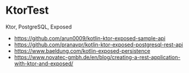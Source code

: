 # KtorTest
Ktor, PostgreSQL, Exposed

* https://github.com/arun0009/kotlin-ktor-exposed-sample-api
* https://github.com/pranavpr/kotlin-ktor-exposed-postgresql-rest-api
* https://www.baeldung.com/kotlin-exposed-persistence
* https://www.novatec-gmbh.de/en/blog/creating-a-rest-application-with-ktor-and-exposed/



